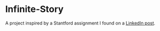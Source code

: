 # Infinite-Story
A project inspired by a Stantford assignment I found on a [LinkedIn post](https://www.linkedin.com/posts/chris-piech-44b726a_stanford-chatgpt-activity-7196182000045576192-BAr9?utm_source=share&utm_medium=member_desktop).

